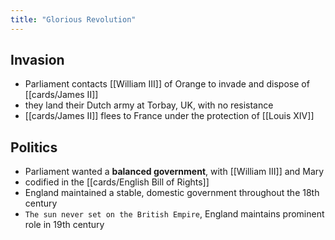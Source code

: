 ```yaml
---
title: "Glorious Revolution"
---
```

## Invasion
- Parliament contacts [[William III]] of Orange to invade and dispose of [[cards/James II]]
- they land their Dutch army at Torbay, UK, with no resistance
- [[cards/James II]] flees to France under the protection of [[Louis XIV]]
## Politics
- Parliament wanted a **balanced government**, with [[William III]] and Mary
- codified in the [[cards/English Bill of Rights]]
- England maintained a stable, domestic government throughout the 18th century
- `The sun never set on the British Empire`, England maintains prominent role in 19th century